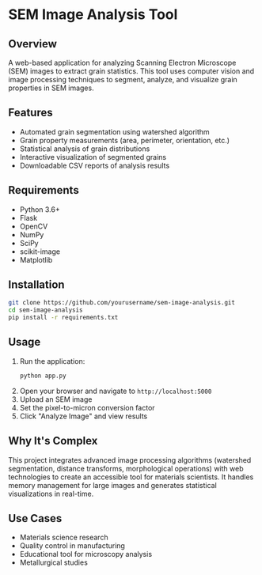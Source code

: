 # SEM Image Analysis Tool

## Overview
A web-based application for analyzing Scanning Electron Microscope (SEM) images to extract grain statistics. This tool uses computer vision and image processing techniques to segment, analyze, and visualize grain properties in SEM images.

## Features
- Automated grain segmentation using watershed algorithm
- Grain property measurements (area, perimeter, orientation, etc.)
- Statistical analysis of grain distributions
- Interactive visualization of segmented grains
- Downloadable CSV reports of analysis results

## Requirements
- Python 3.6+
- Flask
- OpenCV
- NumPy
- SciPy
- scikit-image
- Matplotlib

## Installation
```bash
git clone https://github.com/yourusername/sem-image-analysis.git
cd sem-image-analysis
pip install -r requirements.txt
```

## Usage
1. Run the application:
   ```bash
   python app.py
   ```
2. Open your browser and navigate to `http://localhost:5000`
3. Upload an SEM image
4. Set the pixel-to-micron conversion factor
5. Click "Analyze Image" and view results

## Why It's Complex
This project integrates advanced image processing algorithms (watershed segmentation, distance transforms, morphological operations) with web technologies to create an accessible tool for materials scientists. It handles memory management for large images and generates statistical visualizations in real-time.

## Use Cases
- Materials science research
- Quality control in manufacturing
- Educational tool for microscopy analysis
- Metallurgical studies